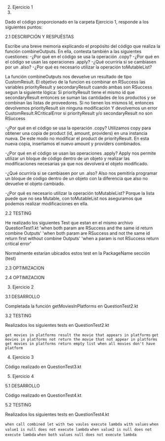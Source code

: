 2. Ejercicio 1
3. 
Dado el código proporcionado en la carpeta Ejercicio 1, responde a los siguientes puntos:

2.1 DESCRIPCIÓN Y RESPUÉSTAS

Escribe una breve memoria explicando el propósito del código que realiza la función combineOutputs. En ella,
contesta también a las siguientes cuestiones:
-¿Por qué en el código se usa la operación .copy?
-¿Por qué en el código se usan las operaciones .apply?
-¿Qué ocurriría si se cambiasen por un .also?
-¿Por qué es necesario utilizar la operación toMutableList?

La función combineOutputs nos devuelve un resultado de tipo CustomResult.
El objetivo de la funcion es combinar en RSuccess las variables priorityResult y secondaryResult cuando 
ambas son RSuccess segun la siguiente lógica:
Si priorityResult tiene el mismo id que secondaryResult entonces se suman las cantidades de los productos 
y se combinan las listas de proveedores.
Si no tienen los mismos Id, entonces devolvemos priorityResult sin ninguna modificación
Y devolvemos un error CustomResult.RCriticalError si priorityResult y/o secondaryResult no son RSuccess

-¿Por qué en el código se usa la operación .copy? 
Utilizamos copy para obtener una copia de product (id, amount, providers) en una instancia nueva.
De este modo no modificar el product de priorityResult.
En esta nueva copia, insertamos el nuevo amount y providers combinados.

-¿Por qué en el código se usan las operaciones .apply?
Apply nos permite utilizar un bloque de código dentro de un objeto y realizar las modificaciones 
necesarias ya que nos devolverá el objeto modificado.

-¿Qué ocurriría si se cambiasen por un .also?
Also nos pemitiría programar un bloque de codigo dentro de un objeto con la diferencia que also
no devuelve el objeto cambiado.

-¿Por qué es necesario utilizar la operación toMutableList?
Porque la lista puede que no sea Mutable, con toMutableList nos aseguramos que podemos realizar
modificaciones en ella.

2.2 TESTING

He realizado los siguientes Test que estan en el mismo archivo QuestionTest1.kt
'when both param are RSuccess and the same id return combine Outputs'
'when both param are RSuccess and not the same id return first without combine Outputs'
'when a param is not RSuccess return critical error'

Normalmente estarían ubicados estos test en la PackageName sección (test)

2.3 OPTIMIZACION

2.4 OPTIMIZACION


3. Ejercicio 2

3.1 DESARROLLO

Completada la función getMoviesInPlatforms en QuestionTest2.kt

3.2 TESTING

Realizados los siguientes tests en QuestionTest2.kt

`get movies in platforms result the movie that appears in platforms`
`get movies in platforms not return the movie that not appear in platforms`
`get movies in platforms return empty list when all movies don't have platform`

4. Ejercicio 3

Código realizado en QuestionTest3.kt


5. Ejercicio 4

5.1 DESARROLLO

Código realizado en QuestionTest4.kt

5.2 TESTING

Realizados los siguientes tests en QuestionTest4.kt

`when call combined let with two vaules execute lambda with values`
`when value1 is null does not execute lambda`
`when value2 is null does not execute lambda`
`when both values null does not execute lambda`


